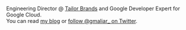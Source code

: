 Engineering Director @ [Tailor Brands](https://www.tailorbrands.com/) and Google Developer Expert for Google Cloud.
<br/>
You can read [my blog](https://medium.com/@gmaliar) or [follow @gmaliar_ on Twitter](https://twitter.com/gmaliar_).
